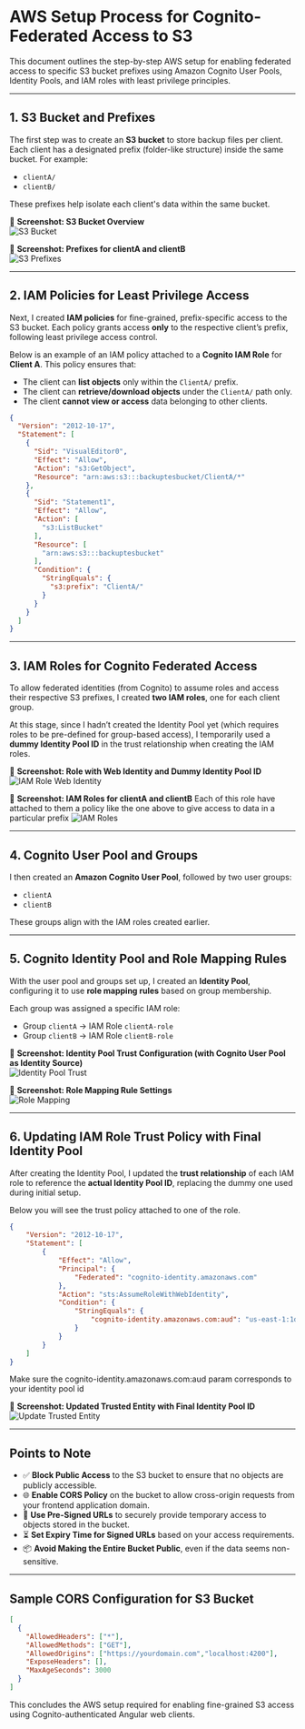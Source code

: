 # AWS Setup Process for Cognito-Federated Access to S3

This document outlines the step-by-step AWS setup for enabling federated access to specific S3 bucket prefixes using Amazon Cognito User Pools, Identity Pools, and IAM roles with least privilege principles.

---

## 1. S3 Bucket and Prefixes

The first step was to create an **S3 bucket** to store backup files per client. Each client has a designated prefix (folder-like structure) inside the same bucket. For example:

- `clientA/`
- `clientB/`

These prefixes help isolate each client's data within the same bucket.

📸 **Screenshot: S3 Bucket Overview**  
![S3 Bucket](https://github.com/kamdem-arielle/aws-cognito-s3-multitenant-access-app/blob/b0f27c47c7f9edb07c682f9d9de21eb906c6d7d2/images/image%20(1).png)

📸 **Screenshot: Prefixes for clientA and clientB**  
![S3 Prefixes](https://github.com/kamdem-arielle/aws-cognito-s3-multitenant-access-app/blob/5bb21ba591534d24a9c6484dfcfa4503ee1d87a5/images/image%20(9).png)

---

## 2. IAM Policies for Least Privilege Access

Next, I created **IAM policies** for fine-grained, prefix-specific access to the S3 bucket. Each policy grants access **only** to the respective client’s prefix, following least privilege access control.

Below is an example of an IAM policy attached to a **Cognito IAM Role** for **Client A**. This policy ensures that:

- The client can **list objects** only within the `ClientA/` prefix.
- The client can **retrieve/download objects** under the `ClientA/` path only.
- The client **cannot view or access** data belonging to other clients.

```json
{
  "Version": "2012-10-17",
  "Statement": [
    {
      "Sid": "VisualEditor0",
      "Effect": "Allow",
      "Action": "s3:GetObject",
      "Resource": "arn:aws:s3:::backuptesbucket/ClientA/*"
    },
    {
      "Sid": "Statement1",
      "Effect": "Allow",
      "Action": [
        "s3:ListBucket"
      ],
      "Resource": [
        "arn:aws:s3:::backuptesbucket"
      ],
      "Condition": {
        "StringEquals": {
          "s3:prefix": "ClientA/"
        }
      }
    }
  ]
}

```
---

## 3. IAM Roles for Cognito Federated Access

To allow federated identities (from Cognito) to assume roles and access their respective S3 prefixes, I created **two IAM roles**, one for each client group.

At this stage, since I hadn’t created the Identity Pool yet (which requires roles to be pre-defined for group-based access), I temporarily used a **dummy Identity Pool ID** in the trust relationship when creating the IAM roles.

📸 **Screenshot: Role with Web Identity and Dummy Identity Pool ID**  
![IAM Role Web Identity](https://github.com/kamdem-arielle/aws-cognito-s3-multitenant-access-app/blob/b0f27c47c7f9edb07c682f9d9de21eb906c6d7d2/images/image.png)

📸 **Screenshot: IAM Roles for clientA and clientB**
Each of this role have attached to them a policy like the one above to give access to data in a particular prefix
![IAM Roles](https://github.com/kamdem-arielle/aws-cognito-s3-multitenant-access-app/blob/5bb21ba591534d24a9c6484dfcfa4503ee1d87a5/images/image%20(10).png)

---

## 4. Cognito User Pool and Groups

I then created an **Amazon Cognito User Pool**, followed by two user groups:

- `clientA`
- `clientB`

These groups align with the IAM roles created earlier.

---

## 5. Cognito Identity Pool and Role Mapping Rules

With the user pool and groups set up, I created an **Identity Pool**, configuring it to use **role mapping rules** based on group membership.

Each group was assigned a specific IAM role:

- Group `clientA` → IAM Role `clientA-role`
- Group `clientB` → IAM Role `clientB-role`

📸 **Screenshot: Identity Pool Trust Configuration (with Cognito User Pool as Identity Source)**  
![Identity Pool Trust](https://github.com/kamdem-arielle/aws-cognito-s3-multitenant-access-app/blob/b0f27c47c7f9edb07c682f9d9de21eb906c6d7d2/images/image%20(4).png)

📸 **Screenshot: Role Mapping Rule Settings**  
![Role Mapping](https://github.com/kamdem-arielle/aws-cognito-s3-multitenant-access-app/blob/b0f27c47c7f9edb07c682f9d9de21eb906c6d7d2/images/image%20(5).png)

---

## 6. Updating IAM Role Trust Policy with Final Identity Pool

After creating the Identity Pool, I updated the **trust relationship** of each IAM role to reference the **actual Identity Pool ID**, replacing the dummy one used during initial setup.

Below you will see  the trust policy attached to one of the role.
```json
{
    "Version": "2012-10-17",
    "Statement": [
        {
            "Effect": "Allow",
            "Principal": {
                "Federated": "cognito-identity.amazonaws.com"
            },
            "Action": "sts:AssumeRoleWithWebIdentity",
            "Condition": {
                "StringEquals": {
                    "cognito-identity.amazonaws.com:aud": "us-east-1:1ded7e88-eefe-474e-a33e-ddfaf5345bbc"
                }
            }
        }
    ]
}
```
Make sure the cognito-identity.amazonaws.com:aud param corresponds to your identity pool id

📸 **Screenshot: Updated Trusted Entity with Final Identity Pool ID**  
![Update Trusted Entity](https://github.com/kamdem-arielle/aws-cognito-s3-multitenant-access-app/blob/b0f27c47c7f9edb07c682f9d9de21eb906c6d7d2/images/image%20(8).png)

---

## Points to Note

- ✅ **Block Public Access** to the S3 bucket to ensure that no objects are publicly accessible.
- 🌐 **Enable CORS Policy** on the bucket to allow cross-origin requests from your frontend application domain.
- 🔐 **Use Pre-Signed URLs** to securely provide temporary access to objects stored in the bucket.
- ⏳ **Set Expiry Time for Signed URLs** based on your access requirements.
- 📦 **Avoid Making the Entire Bucket Public**, even if the data seems non-sensitive.

---

## Sample CORS Configuration for S3 Bucket

```json
[
  {
    "AllowedHeaders": ["*"],
    "AllowedMethods": ["GET"],
    "AllowedOrigins": ["https://yourdomain.com","localhost:4200"],
    "ExposeHeaders": [],
    "MaxAgeSeconds": 3000
  }
]
```

This concludes the AWS setup required for enabling fine-grained S3 access using Cognito-authenticated Angular web clients.

